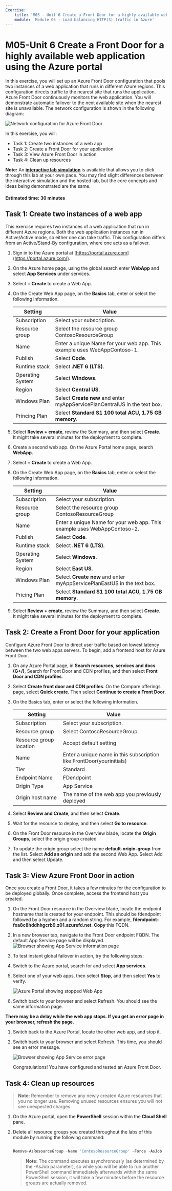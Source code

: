 ```yaml
---
Exercise:
    title: 'M05 - Unit 6 Create a Front Door for a highly available web application using the Azure portal'
    module: 'Module 05 - Load balancing HTTP(S) traffic in Azure'
---
```




# M05-Unit 6 Create a Front Door for a highly available web application using the Azure portal

 

In this exercise, you will set up an Azure Front Door configuration that pools two instances of a web application that runs in different Azure regions. This configuration directs traffic to the nearest site that runs the application. Azure Front Door continuously monitors the web application. You will demonstrate automatic failover to the next available site when the nearest site is unavailable. The network configuration is shown in the following diagram:

![Network configuration for Azure Front Door.](../media/front-door-environment-diagram.png)

In this exercise, you will:

+ Task 1: Create two instances of a web app
+ Task 2: Create a Front Door for your application
+ Task 3: View Azure Front Door in action
+ Task 4: Clean up resources

**Note:** An **[interactive lab simulation](https://mslabs.cloudguides.com/guides/AZ-700%20Lab%20Simulation%20-%20Create%20a%20Front%20Door%20profile%20for%20a%20highly%20available%20web%20application)** is available that allows you to click through this lab at your own pace. You may find slight differences between the interactive simulation and the hosted lab, but the core concepts and ideas being demonstrated are the same.


#### Estimated time: 30 minutes

## Task 1: Create two instances of a web app

This exercise requires two instances of a web application that run in different Azure regions. Both the web application instances run in Active/Active mode, so either one can take traffic. This configuration differs from an Active/Stand-By configuration, where one acts as a failover.

1. Sign in to the Azure portal at [https://portal.azure.com](https://portal.azure.com/).

1. On the Azure home page, using the global search enter **WebApp** and select **App Services** under services.

1. Select **+ Create** to create a Web App.

1. On the Create Web App page, on the **Basics** tab, enter or select the following information.

   | **Setting**      | **Value**                                                    |
   | ---------------- | ------------------------------------------------------------ |
   | Subscription     | Select your subscription.                                    |
   | Resource group   | Select the resource group ContosoResourceGroup               |
   | Name             | Enter a unique Name for your web app. This example uses WebAppContoso-1. |
   | Publish          | Select **Code**.                                             |
   | Runtime stack    | Select **.NET 6 (LTS)**.                                     |
   | Operating System | Select **Windows**.                                          |
   | Region           | Select **Central US**.                                       |
   | Windows Plan     | Select **Create new** and enter myAppServicePlanCentralUS in the text box. |
   | Princing Plan    | Select **Standard S1 100 total ACU, 1.75 GB memory**.        |

1. Select **Review + create**, review the Summary, and then select **Create**.   
   ‎It might take several minutes for the deployment to complete.

1. Create a second web app. On the Azure Portal home page, search  **WebApp**.

1. Select **+ Create** to create a Web App.

1. On the Create Web App page, on the **Basics** tab, enter or select the following information.

   | **Setting**      | **Value**                                                    |
   | ---------------- | ------------------------------------------------------------ |
   | Subscription     | Select your subscription.                                    |
   | Resource group   | Select the resource group ContosoResourceGroup               |
   | Name             | Enter a unique Name for your web app. This example uses WebAppContoso-2. |
   | Publish          | Select **Code**.                                             |
   | Runtime stack    | Select **.NET 6 (LTS)**.                                     |
   | Operating System | Select **Windows**.                                          |
   | Region           | Select **East US**.                                          |
   | Windows Plan     | Select **Create new** and enter myAppServicePlanEastUS in the text box. |
   | Pricing Plan     | Select **Standard S1 100 total ACU, 1.75 GB memory**.        |

1. Select **Review + create**, review the Summary, and then select **Create**.   
   ‎It might take several minutes for the deployment to complete.

## Task 2: Create a Front Door for your application

Configure Azure Front Door to direct user traffic based on lowest latency between the two web apps servers. To begin, add a frontend host for Azure Front Door.

1. On any Azure Portal page, in **Search resources, services and docs (G+/)**, Search for Front Door and CDN profiles, and then select **Front Door and CDN profiles**.

1. Select **Create front door and CDN profiles**. On the Compare offerings page, select **Quick create**. Then select **Continue to create a Front Door**.

1. On the Basics tab, enter or select the following information.


   | **Setting**             | **Value**                                    |
   | ----------------------- | -------------------------------------------- |
   | Subscription            | Select your subscription.                    |
   | Resource group          | Select ContosoResourceGroup                  |
   | Resource group location | Accept default setting                       |
   | Name                    | Enter a unique name in this subscription like FrontDoor(yourinitials)   |
   | Tier                    | Standard   |
   | Endpoint Name           | FDendpoint   |
   | Origin Type             | App Service| 
   | Origin host name        | The name of the web app you previously deployed |
   

1. Select **Review and Create**, and then select **Create**.

1. Wait for the resource to deploy, and then select **Go to resource**.
1. On the Front Door resource in the Overview blade, locate the **Origin Groups**, select the origin group created
1. To update the origin group select the name **default-origin-group** from the list. Select **Add an origin** and add the second Web App. Select Add and then select Update. 

## Task 3: View Azure Front Door in action

Once you create a Front Door, it takes a few minutes for the configuration to be deployed globally. Once complete, access the frontend host you created. 

1. On the Front Door resource in the Overview blade, locate the endpoint hostname that is created for your endpoint. This should be fdendpoint followed by a hyphen and a random string. For example, **fdendpoint-fxa8c8hddhhgcrb9.z01.azurefd.net**. **Copy** this FQDN.

1. In a new browser tab, navigate to the Front Door endpoint FQDN. The default App Service page will be displayed.
   ![Browser showing App Service information page](../media/app-service-info-page.png)

1. To test instant global failover in action, try the following steps:

1. Switch to the Azure portal, search for and select **App services**. 

1. Select one of your web apps, then select **Stop**, and then select **Yes** to verify.

   ![Azure Portal showing stopped Web App](../media/stop-web-app.png)

1. Switch back to your browser and select Refresh. You should see the same information page.

**There may be a delay while the web app stops. If you get an error page in your browser, refresh the page**.

1. Switch back to the Azure Portal, locate the other web app, and stop it.

1. Switch back to your browser and select Refresh. This time, you should see an error message.

   ![Browser showing App Service error page](../media/web-apps-both-stopped.png)

   Congratulations! You have configured and tested an Azure Front Door.
   

## Task 4: Clean up resources
   
   >**Note**: Remember to remove any newly created Azure resources that you no longer use. Removing unused resources ensures you will not see unexpected charges.

1. On the Azure portal, open the **PowerShell** session within the **Cloud Shell** pane.

1. Delete all resource groups you created throughout the labs of this module by running the following command:

   ```powershell

   Remove-AzResourceGroup -Name 'ContosoResourceGroup' -Force -AsJob

   ```

    >**Note**: The command executes asynchronously (as determined by the -AsJob parameter), so while you will be able to run another PowerShell command immediately afterwards within the same PowerShell session, it will take a few minutes before the resource groups are actually removed.
